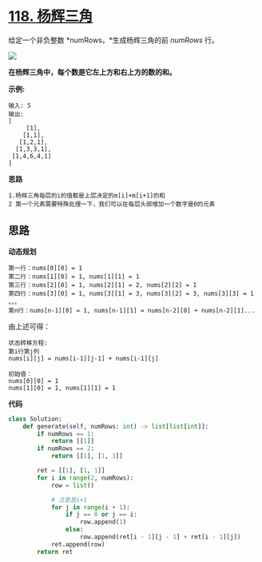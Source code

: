 
# [118. 杨辉三角](https://leetcode-cn.com/problems/pascals-triangle/)

给定一个非负整数 *numRows，*生成杨辉三角的前 *numRows* 行。

![](https://upload.wikimedia.org/wikipedia/commons/0/0d/PascalTriangleAnimated2.gif)



**在杨辉三角中，每个数是它左上方和右上方的数的和。**



**示例:**

```
输入: 5
输出:
[
     [1],
    [1,1],
   [1,2,1],
  [1,3,3,1],
 [1,4,6,4,1]
]
```



**思路**

```
1.杨辉三角每层的i的值都是上层决定的m[i]+m[i+1]的和
2 第一个元素需要特殊处理一下，我们可以在每层头部增加一个数字是0的元素
```



## 思路

**动态规划**

```
第一行：nums[0][0] = 1
第二行：nums[1][0] = 1, nums[1][1] = 1
第三行：nums[2][0] = 1, nums[2][1] = 2, nums[2][2] = 1
第四行：nums[3][0] = 1, nums[3][1] = 3, nums[3][2] = 3, nums[3][3] = 1
。。。
第n行：nums[n-1][0] = 1, nums[n-1][1] = nums[n-2][0] + nums[n-2][1]...
```

由上述可得：

```
状态转移方程:
第i行第j列
nums[i][j] = nums[i-1][j-1] + nums[i-1][j] 

初始值：
nums[0][0] = 1
nums[1][0] = 1, nums[1][1] = 1
```



**代码**

```python
class Solution:
    def generate(self, numRows: int) -> list[list[int]]:
        if numRows == 1:
            return [[1]]
        if numRows == 2:
            return [[1], [1, 1]]

        ret = [[1], [1, 1]]
        for i in range(2, numRows):
            row = list()

            # 注意是i+1
            for j in range(i + 1):
                if j == 0 or j == i:
                    row.append(1)
                else:
                    row.append(ret[i - 1][j - 1] + ret[i - 1][j])
            ret.append(row)
        return ret
```

